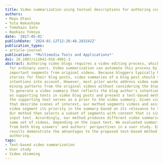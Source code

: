 ```yaml
---
title: Video summarization using textual descriptions for authoring video blogs
authors:
- Mayu Otani
- Yuta Nakashima
- Tomokazu Sato
- Naokazu Yokoya
date: '2017-05-01'
publishDate: '2024-01-12T12:26:48.283242Z'
publication_types:
- article-journal
publication: '*Multimedia Tools and Applications*'
doi: 10.1007/s11042-016-4061-3
abstract: Authoring video blogs requires a video editing process, which is cumbersome
  for ordinary users. Video summarization can automate this process by extracting
  important segments from original videos. Because bloggers typically have certain
  stories for their blog posts, video summaries of a blog post should take the author's
  intentions into account. However, most prior works address video summarization by
  mining patterns from the original videos without considering the blog author's intentions.
  To generate a video summary that reflects the blog author's intention, we focus
  on supporting texts in video blog posts and present a text-based method, in which
  the supporting text serves as a prior to the video summary. Given video and text
  that describe scenes of interest, our method segments videos and assigns to each
  video segment its priority in the summary based on its relevance to the input text.
  Our method then selects a subset of segments with content that is similar to the
  input text. Accordingly, our method produces different video summaries from the
  same set of videos, depending on the input text. We evaluated summaries generated
  from both blog viewers' and authors' perspectives in a user study. Experimental
  results demonstrate the advantages to the proposed text-based method for video blog
  authoring.
tags:
- Text-based video summarization
- User study
- Video skimming
---
```

